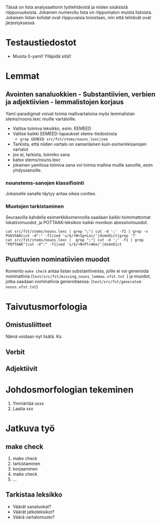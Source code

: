 

Tässä on lista analysaattorin työtehtävistä ja niiden sisäisistä
riippuvuuksista. Jokainen numeroitu lista on riippumaton muista
listoista.  Jokaisen listan kohdat ovat riippuvaisia toisistaan, niin
että tehtävät ovat järjestyksessä




# Testaustiedostot


* Muista 0-yaml! Ylläpidä sitä!!



# Lemmat


## Avointen sanaluokkien - Substantiivien, verbien ja adjektiivien - lemmalistojen korjaus


Yaml-paradigmat voivat toimia mallivartaloina myös lemmalistan stems/nouns.lexc muille vartaloille.


* Valitse toimiva leksikko, esim. EEMEED
* Valitse kaikki EEMEED-tapaukset stems-tiedostosta
    -  `grep EEMEED src/fst/stems/nouns.lexc|see`
* Tarkista, että niiden vartalo on samanlainen kuin esimerkkisanojen vartalot
* jos ei, tarkista, toimiiko sana
* katso stems/nouns.lexc
* jokainen yamlissa toimiva sana voi toimia mallina muille
  sanoille, esim yhdyssanoille. 

  
### nounstems-sanojen klassifiointi


Jokaiselle sanalle täytyy antaa oikea contlex.


### Muotojen tarkistaminen


Seuraavilla kahdella esimerkkikomennolla saadaan kaikki toimimattomat lokatiivimuodot, ja POTTAAK-leksikon kaikki monikon abessiivimuodot.


```
cat src/fst/stems/nouns.lexc | grep ";"| cut -d ';' -f1 | grep -v PUUVSAH|cut -d":" -f1|sed 's/$/+N+Sg+Loc/'|dsmnDict|grep '?'
cat src/fst/stems/nouns.lexc |  grep ";"| cut -d ';' -f1 | grep "POTTAAK"|cut -d":" -f1|sed 's/$/+N+Pl+Abe/'|dsmnDict
```


## Puuttuvien nominatiivien muodot


Komento `make check` antaa listan substantiiveista, joille ei 
voi generoida nominatiivia
(`test/src/fst/missing_nouns_lemmas.xfst.txt `) ja
muodot, jotka saadaan nominatiivia generoitaessa.
(`test/src/fst/generated-nouns.xfst.txt`)



# Taivutusmorfologia




## Omistusliitteet


Nämä voidaan nyt lisätä. Ks. 






## Verbit



## Adjektiivit



# Johdosmorfologian tekeminen


1. Ymmärtää xxxx
1. Laatia xxx


# Jatkuva työ


## make check
1. make check
1. tarkistaminen
1. korjaaminen
1. make check
1. ...


## Tarkistaa leksikko


* Väärät sanaluokat?
* Väärät jatkoleksikot?
* Väärä vartalomuoto?







